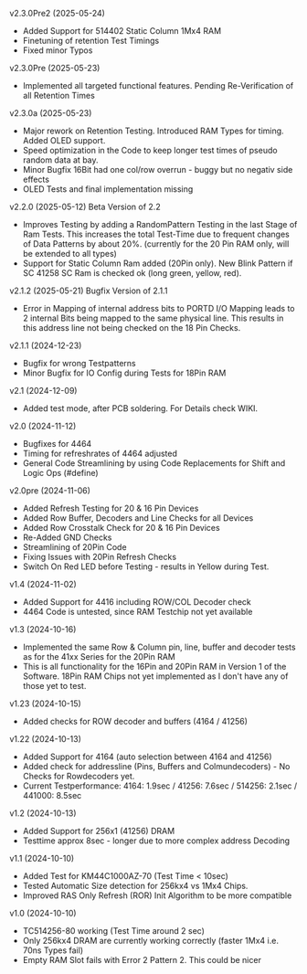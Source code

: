 v2.3.0Pre2 (2025-05-24)
- Added Support for 514402 Static Column 1Mx4 RAM
- Finetuning of retention Test Timings
- Fixed minor Typos

v2.3.0Pre (2025-05-23)
- Implemented all targeted functional features. Pending Re-Verification of all Retention Times

v2.3.0a (2025-05-23)
- Major rework on Retention Testing. Introduced RAM Types for timing. Added OLED support.
- Speed optimization in the Code to keep longer test times of pseudo random data at bay.
- Minor Bugfix 16Bit had one col/row overrun - buggy but no negativ side effects
- OLED Tests and final implementation missing

v2.2.0 (2025-05-12)
Beta Version of 2.2
- Improves Testing by adding a RandomPattern Testing in the last Stage of Ram Tests. This increases the total Test-Time due to frequent changes of Data Patterns by about 20%. (currently for the 20 Pin RAM only, will be extended to all types)
- Support for Static Column Ram added (20Pin only). New Blink Pattern if SC 41258 SC Ram is checked ok (long green, yellow, red).

v2.1.2 (2025-05-21)
Bugfix Version of 2.1.1
- Error in Mapping of internal address bits to PORTD I/O Mapping leads to 2 internal Bits being mapped to the same physical line. This results in this address line not being checked on the 18 Pin Checks.
  
v2.1.1 (2024-12-23)
- Bugfix for wrong Testpatterns
- Minor Bugfix for IO Config during Tests for 18Pin RAM

v2.1 (2024-12-09)
- Added test mode, after PCB soldering. For Details check WIKI.

v2.0 (2024-11-12)
- Bugfixes for 4464
- Timing for refreshrates of 4464 adjusted
- General Code Streamlining by using Code Replacements for Shift and Logic Ops (#define)
  
v2.0pre (2024-11-06)
- Added Refresh Testing for 20 & 16 Pin Devices
- Added Row Buffer, Decoders and Line Checks for all Devices
- Added Row Crosstalk Check for 20 & 16 Pin Devices
- Re-Added GND Checks
- Streamlining of 20Pin Code
- Fixing Issues with 20Pin Refresh Checks
- Switch On Red LED before Testing - results in Yellow during Test. 

v1.4 (2024-11-02)
- Added Support for 4416 including ROW/COL Decoder check
- 4464 Code is untested, since RAM Testchip not yet available

v1.3 (2024-10-16)
- Implemented the same Row & Column pin, line, buffer and decoder tests as for the 41xx Series for the 20Pin RAM
- This is all functionality for the 16Pin and 20Pin RAM in Version 1 of the Software. 18Pin RAM Chips not yet implemented as I don't have any of those yet to test. 

v1.23 (2024-10-15)
- Added checks for ROW decoder and buffers (4164 / 41256)
  
v1.22 (2024-10-13)
- Added Support for 4164 (auto selection between 4164 and 41256)
- Added check for addressline (Pins, Buffers and Colmundecoders) - No Checks for Rowdecoders yet.
- Current Testperformance: 4164: 1.9sec / 41256: 7.6sec / 514256: 2.1sec / 441000: 8.5sec

v1.2 (2024-10-13)
- Added Support for 256x1 (41256) DRAM
- Testtime approx 8sec - longer due to more complex address Decoding
  
v1.1 (2024-10-10)
- Added Test for KM44C1000AZ-70 (Test Time < 10sec)
- Tested Automatic Size detection for 256kx4 vs 1Mx4 Chips.
- Improved RAS Only Refresh (ROR) Init Algorithm to be more compatible

v1.0 (2024-10-10)
- TC514256-80 working (Test Time around 2 sec)
- Only 256kx4 DRAM are currently working correctly (faster 1Mx4 i.e. 70ns Types fail)
- Empty RAM Slot fails with Error 2 Pattern 2. This could be nicer
